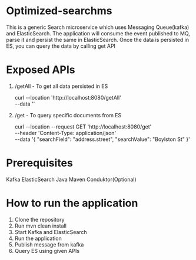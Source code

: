 # Optimized-searchms

This is a generic Search microservice which uses Messaging Queue(kafka) and ElasticSearch.
The application will consume the event published to MQ, parse it and persist the same in ElasticSearch.
Once the data is persisted in ES, you can query the data by calling get API

# Exposed APIs
1. /getAll - To get all data persisted in ES
   
    curl --location 'http://localhost:8080/getAll' \
    --data ''
   
2. /get - To query specific documents from ES

    curl --location --request GET 'http://localhost:8080/get' \
    --header 'Content-Type: application/json' \
    --data '{
        "searchField": "address.street",
        "searchValue": "Boylston St"
    }'

# Prerequisites
Kafka
ElasticSearch
Java
Maven
Conduktor(Optional)

# How to run the application

1. Clone the repository
2. Run mvn clean install
3. Start Kafka and ElasticSearch
4. Run the application
5. Publish message from kafka
6. Query ES using given APIs
   
